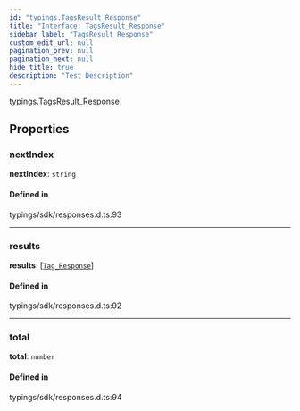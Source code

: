 ```yaml
---
id: "typings.TagsResult_Response"
title: "Interface: TagsResult_Response"
sidebar_label: "TagsResult_Response"
custom_edit_url: null
pagination_prev: null
pagination_next: null
hide_title: true
description: "Test Description"
---
```


[typings](../namespaces/typings.md).TagsResult_Response

## Properties

### nextIndex

 **nextIndex**: `string`

#### Defined in

typings/sdk/responses.d.ts:93

___

### results

 **results**: [[`Tag_Response`](typings.Tag_Response.md)]

#### Defined in

typings/sdk/responses.d.ts:92

___

### total

 **total**: `number`

#### Defined in

typings/sdk/responses.d.ts:94
